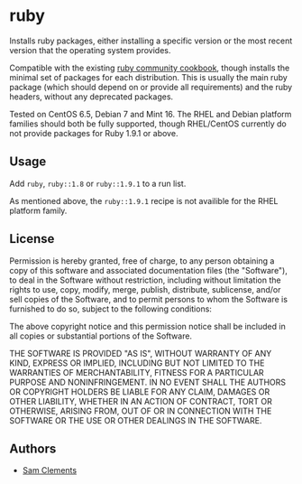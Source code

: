 ruby
====

Installs ruby packages, either installing a specific version or the most recent version that the operating system provides.

Compatible with the existing [ruby community cookbook](https://github.com/jtimberman/ruby-cookbook), though installs the minimal set of packages for each distribution. This is usually the main ruby package (which should depend on or provide all requirements) and the ruby headers, without any deprecated packages.

Tested on CentOS 6.5, Debian 7 and Mint 16. The RHEL and Debian platform families should both be fully supported, though RHEL/CentOS currently do not provide packages for Ruby 1.9.1 or above.

Usage
-----

Add `ruby`, `ruby::1.8` or `ruby::1.9.1` to a run list.

As mentioned above, the `ruby::1.9.1` recipe is not availible for the RHEL platform family.

License
-------

Permission is hereby granted, free of charge, to any person obtaining a copy of this software and associated documentation files (the "Software"), to deal in the Software without restriction, including without limitation the rights to use, copy, modify, merge, publish, distribute, sublicense, and/or sell copies of the Software, and to permit persons to whom the Software is furnished to do so, subject to the following conditions:

The above copyright notice and this permission notice shall be included in all copies or substantial portions of the Software.

THE SOFTWARE IS PROVIDED "AS IS", WITHOUT WARRANTY OF ANY KIND, EXPRESS OR IMPLIED, INCLUDING BUT NOT LIMITED TO THE WARRANTIES OF MERCHANTABILITY, FITNESS FOR A PARTICULAR PURPOSE AND NONINFRINGEMENT. IN NO EVENT SHALL THE AUTHORS OR COPYRIGHT HOLDERS BE LIABLE FOR ANY CLAIM, DAMAGES OR OTHER LIABILITY, WHETHER IN AN ACTION OF CONTRACT, TORT OR OTHERWISE, ARISING FROM, OUT OF OR IN CONNECTION WITH THE SOFTWARE OR THE USE OR OTHER DEALINGS IN THE SOFTWARE.

Authors
-------

* [Sam Clements](https://github.com/borntyping/)
